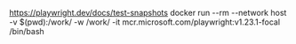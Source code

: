 https://playwright.dev/docs/test-snapshots
docker run --rm --network host -v \$(pwd):/work/ -w /work/ -it mcr.microsoft.com/playwright:v1.23.1-focal /bin/bash
